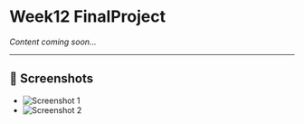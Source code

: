 # Week12 FinalProject

*Content coming soon...*

---

## 📸 Screenshots

- ![Screenshot 1](Week12_screenshots/screenshot1.png)
- ![Screenshot 2](Week12_screenshots/screenshot2.png)
